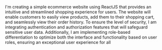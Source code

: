 
I'm creating a simple ecommerce website using ReactJS that provides an intuitive and streamlined shopping experience for users. The website will enable customers to easily view products, add them to their shopping cart, and seamlessly view their order history. To ensure the level of security, I am integrating authentication and authorization features that will safeguard sensitive user data. Additionally, I am implementing role-based differentiation to optimize both the interface and functionality based on user roles, ensuring an exceptional user experience for all
